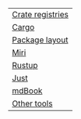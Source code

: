 |  |
|---|
| [Crate registries](other/crates.md) |
| [Cargo](cargo/index.md) |
| [Package layout](cargo/package_layout.md) |
| [Miri](other/miri.md) |
| [Rustup](installation/rustup.md) |
| [Just](other/just.md) |
| [mdBook](documentation/mdbook.md) |
| [Other tools](other/other_tools.md) |
